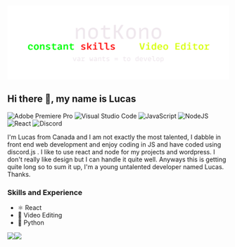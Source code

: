 ![Video Editing and Development](https://github.com/Stealthbroken/Stealthbroken/blob/main/minbanner.png)
## Hi there 👋, my name is Lucas
![Adobe Premiere Pro](https://img.shields.io/badge/Adobe%20Premiere%20Pro-9999FF.svg?style=for-the-badge&logo=Adobe%20Premiere%20Pro&logoColor=white)
![Visual Studio Code](https://img.shields.io/badge/Visual%20Studio%20Code-0078d7.svg?style=for-the-badge&logo=visual-studio-code&logoColor=white)
![JavaScript](https://img.shields.io/badge/javascript-%23323330.svg?style=for-the-badge&logo=javascript&logoColor=%23F7DF1E)
![NodeJS](https://img.shields.io/badge/node.js-6DA55F?style=for-the-badge&logo=node.js&logoColor=white)
![React](https://img.shields.io/badge/react-%2320232a.svg?style=for-the-badge&logo=react&logoColor=%2361DAFB)
![Discord](https://img.shields.io/badge/%3CServer%3E-%237289DA.svg?style=for-the-badge&logo=discord&logoColor=white)


I'm Lucas from Canada and I am not exactly the most talented, I dabble in front end web development and enjoy coding in JS and have coded using discord.js . I like to use react and node for my projects and wordpress. I don't really like design but I can handle it quite well. Anyways this is getting quite long so to sum it up, I'm a young untalented developer named Lucas. Thanks.

### Skills and Experience

*  ⚛ React
* 🎥 Video Editing
* 🐍 Python

<img align="left" src="https://github-readme-stats.vercel.app/api?username=stealthbroken&theme=nightowl&show_icons=true" />
<img align="left" src="https://github-readme-stats.vercel.app/api/top-langs/?username=stealthbroken&theme=nightowl" />






<!---

<!---
--->
